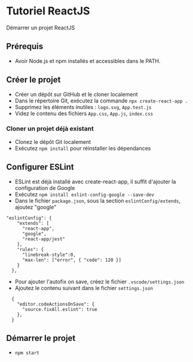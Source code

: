 # Tutoriel ReactJS
Démarrer un projet ReactJS

## Prérequis
- Avoir Node.js et npm installés et accessibles dans le PATH.

## Créer le projet
- Créer un dépôt sur GitHub et le cloner localement
- Dans le répertoire Git, exécutez la commande `npx create-react-app .`
- Supprimez les éléments inutiles : `logo.svg`, `App.test.js`
- Videz le contenu des fichiers `App.css`, `App.js`, `index.css`

### Cloner un projet déjà existant
- Clonez le dépôt Git localement
- Exécutez `npm install` pour réinstaller les dépendances

## Configurer ESLint
- ESLint est déjà installé avec create-react-app, il suffit d'ajouter la configuration de Google
- Exécutez `npm install eslint-config-google --save-dev`
- Dans le fichier `package.json`, sous la section `eslintConfig/extends`, ajoutez "google"

```
"eslintConfig": {
    "extends": [
      "react-app",
      "google",
      "react-app/jest"
    ],
    "rules": {
      "linebreak-style":0,
      "max-len": ["error", { "code": 120 }]
    }
  },
```

- Pour ajouter l'autofix on save, créez le fichier `.vscode/settings.json`
- Ajoutez le contenu suivant dans le fichier `settings.json`

```
  {
    "editor.codeActionsOnSave": {
      "source.fixAll.eslint": true
    },
  }
```

## Démarrer le projet
- `npm start`

